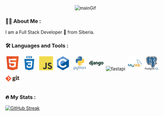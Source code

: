 <div id="mainGif" align="center">
    <img src="https://media.giphy.com/media/ZG719ozZxGuThHBckn/giphy.gif" alt="mainGif">
</div>

### :man_technologist: About Me :
I am a Full Stack Developer :shark: from Siberia.

### :hammer_and_wrench: Languages and Tools :  
<div>
    <img src="https://github.com/devicons/devicon/blob/master/icons/html5/html5-original.svg" title="HTML5" alt="HTML" width="45" height="45"/>&nbsp;
    <img src="https://github.com/devicons/devicon/blob/master/icons/css3/css3-plain-wordmark.svg"  title="CSS3" alt="CSS" width="45" height="45"/>&nbsp;
    <img src="https://github.com/devicons/devicon/blob/master/icons/javascript/javascript-original.svg"  title="JS" alt="JS" width="45" height="45"/>&nbsp;
    <img src="https://github.com/devicons/devicon/blob/master/icons/c/c-original.svg" title="C" alt="C" width="45" height="45"/>&nbsp;
    <img src="https://github.com/devicons/devicon/blob/master/icons/python/python-original-wordmark.svg" title="python" alt="python" width="45" height="45"/>&nbsp;
    <img src="https://github.com/devicons/devicon/blob/master/icons/django/django-plain-wordmark.svg" title="django" alt="django" width="45" height="45"/>&nbsp;
    <img src="https://github.com/devicons/devicon/tree/master/icons/fastapi" title="fastap" alt="fastapi" width="45" height="45"/>&nbsp;
    <img src="https://github.com/devicons/devicon/blob/master/icons/mysql/mysql-original-wordmark.svg" title="MySQL"  alt="MySQL" width="45" height="45"/>&nbsp;
    <img src="https://github.com/devicons/devicon/blob/master/icons/postgresql/postgresql-original-wordmark.svg" title="postgres"  alt="postgres" width="45" height="45"/>&nbsp;
  <img src="https://github.com/devicons/devicon/blob/master/icons/git/git-original-wordmark.svg" title="Git" **alt="Git" width="45" height="45"/>
</div>

### :fire: My Stats : 
[![GitHub Streak](http://github-readme-streak-stats.herokuapp.com?user=0b1100100&theme=dark&background=000000)](https://git.io/streak-stats)



